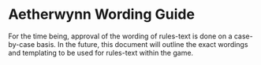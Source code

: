 # Aetherwynn Wording Guide

For the time being, approval of the wording of rules-text is done on a case-by-case basis. In the future, this document will outline the exact wordings and templating to be used for rules-text within the game.

<!--

## General

References to ability scores looks like:

```md
... Constitution Saving Throw ...
```

```md
... Strength ...
```

Since the ability score used by a skill check can change, the check to be made is listed first, and the ability score to be used is put in brackets.

```md
... Athletics (Strength) ...
```

Flavor text looks like:

```md
> *This is flavor text.*
```

Formulas are in inline code:

```md
... `2d8 + 2` ...
```

'X' formatting is used wherever a number scales using an external variable.

```md
`Xd8 + 2`, where `X = `...
```

Keywords can be links to the appropriate keyword's description:

```md
[keyword](https://www.example.com)
```

They can also be capitalised.

```md
... Keyword ...
```

Saving throws are styled as:

```md
[Affected creatures] make a(n) [Ability] Saving Throw.

**Failure:** Effects on a failure.
**Success:** Effects on a success.
```

If nothing occurs on a success or on a failure, then that section may be omitted for brevity.

In-line Saving throws (like on monster statblocks) are styled as:

```md
[Affected creatures] make a(n) [Ability] Saving Throw. **Failure:** Effects on a failure. **Success:** Effects on a success.
```

## Classes and Class Abilities

Class name goes in `# Heading 1`.

Class abilities go in `## Heading 2`.

## References to Abilities and Tags

References to specific abilities or tags go in qoutes, "like this".

Examples:

```md
"Attack" Action
```

```md
"Cunning Action"
```

```md
"Fireball"
```

-->
